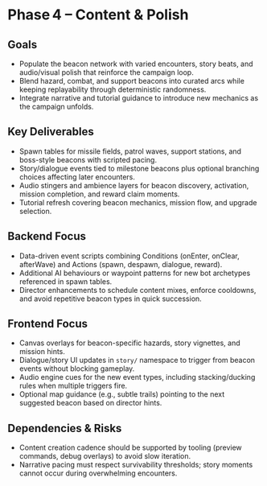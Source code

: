 # Phase 4 – Content & Polish

## Goals

- Populate the beacon network with varied encounters, story beats, and audio/visual polish that reinforce the campaign loop.
- Blend hazard, combat, and support beacons into curated arcs while keeping replayability through deterministic randomness.
- Integrate narrative and tutorial guidance to introduce new mechanics as the campaign unfolds.

## Key Deliverables

- Spawn tables for missile fields, patrol waves, support stations, and boss-style beacons with scripted pacing.
- Story/dialogue events tied to milestone beacons plus optional branching choices affecting later encounters.
- Audio stingers and ambience layers for beacon discovery, activation, mission completion, and reward claim moments.
- Tutorial refresh covering beacon mechanics, mission flow, and upgrade selection.

## Backend Focus

- Data-driven event scripts combining Conditions (onEnter, onClear, afterWave) and Actions (spawn, despawn, dialogue, reward).
- Additional AI behaviours or waypoint patterns for new bot archetypes referenced in spawn tables.
- Director enhancements to schedule content mixes, enforce cooldowns, and avoid repetitive beacon types in quick succession.

## Frontend Focus

- Canvas overlays for beacon-specific hazards, story vignettes, and mission hints.
- Dialogue/story UI updates in `story/` namespace to trigger from beacon events without blocking gameplay.
- Audio engine cues for the new event types, including stacking/ducking rules when multiple triggers fire.
- Optional map guidance (e.g., subtle trails) pointing to the next suggested beacon based on director hints.

## Dependencies & Risks

- Content creation cadence should be supported by tooling (preview commands, debug overlays) to avoid slow iteration.
- Narrative pacing must respect survivability thresholds; story moments cannot occur during overwhelming encounters.

